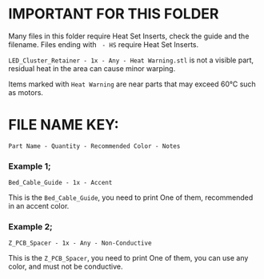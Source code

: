 # IMPORTANT FOR THIS FOLDER
Many files in this folder require Heat Set Inserts, check the guide and the filename. Files ending with ` - HS` require Heat Set Inserts.

`LED_Cluster_Retainer - 1x - Any - Heat Warning.stl` is not a visible part, residual heat in the area can cause minor warping.

Items marked with `Heat Warning` are near parts that may exceed 60°C such as motors.

# FILE NAME KEY:
`Part Name - Quantity - Recommended Color - Notes`

### Example 1;
`Bed_Cable_Guide - 1x - Accent`  

This is the `Bed_Cable_Guide`, you need to print One of them, recommended in an accent color.

### Example 2;
`Z_PCB_Spacer - 1x - Any - Non-Conductive`

This is the `Z_PCB_Spacer`, you need to print One of them, you can use any color, and must not be conductive.
